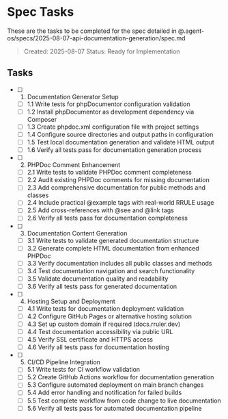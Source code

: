 # Spec Tasks

These are the tasks to be completed for the spec detailed in @.agent-os/specs/2025-08-07-api-documentation-generation/spec.md

> Created: 2025-08-07
> Status: Ready for Implementation

## Tasks

- [ ] 1. Documentation Generator Setup
  - [ ] 1.1 Write tests for phpDocumentor configuration validation
  - [ ] 1.2 Install phpDocumentor as development dependency via Composer
  - [ ] 1.3 Create phpdoc.xml configuration file with project settings
  - [ ] 1.4 Configure source directories and output paths in configuration
  - [ ] 1.5 Test local documentation generation and validate HTML output
  - [ ] 1.6 Verify all tests pass for documentation generation process

- [ ] 2. PHPDoc Comment Enhancement
  - [ ] 2.1 Write tests to validate PHPDoc comment completeness
  - [ ] 2.2 Audit existing PHPDoc comments for missing documentation
  - [ ] 2.3 Add comprehensive documentation for public methods and classes
  - [ ] 2.4 Include practical @example tags with real-world RRULE usage
  - [ ] 2.5 Add cross-references with @see and @link tags
  - [ ] 2.6 Verify all tests pass for documentation completeness

- [ ] 3. Documentation Content Generation
  - [ ] 3.1 Write tests to validate generated documentation structure
  - [ ] 3.2 Generate complete HTML documentation from enhanced PHPDoc
  - [ ] 3.3 Verify documentation includes all public classes and methods
  - [ ] 3.4 Test documentation navigation and search functionality
  - [ ] 3.5 Validate documentation quality and readability
  - [ ] 3.6 Verify all tests pass for generated documentation

- [ ] 4. Hosting Setup and Deployment
  - [ ] 4.1 Write tests for documentation deployment validation
  - [ ] 4.2 Configure GitHub Pages or alternative hosting solution  
  - [ ] 4.3 Set up custom domain if required (docs.rruler.dev)
  - [ ] 4.4 Test documentation accessibility via public URL
  - [ ] 4.5 Verify SSL certificate and HTTPS access
  - [ ] 4.6 Verify all tests pass for documentation hosting

- [ ] 5. CI/CD Pipeline Integration
  - [ ] 5.1 Write tests for CI workflow validation
  - [ ] 5.2 Create GitHub Actions workflow for documentation generation
  - [ ] 5.3 Configure automated deployment on main branch changes
  - [ ] 5.4 Add error handling and notification for failed builds
  - [ ] 5.5 Test complete workflow from code change to live documentation
  - [ ] 5.6 Verify all tests pass for automated documentation pipeline